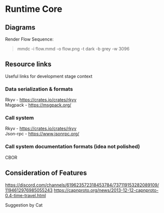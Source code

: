 # Runtime Core


## Diagrams
Render Flow Sequence:
> mmdc -i flow.mmd -o flow.png -t dark -b grey -w 3096



## Resource links
Useful links for development stage context


### Data serialization & formats
Rkyv - https://crates.io/crates/rkyv
<br>Msgpack - https://msgpack.org/


### Call system
Rkyv - https://crates.io/crates/rkyv
<br>Json-rpc - https://www.jsonrpc.org/


### Call system documentation formats (idea not polished)
CBOR



## Consideration of Features
https://discord.com/channels/619623572318453784/737119153282089109/1194612976985055243
https://capnproto.org/news/2013-12-12-capnproto-0.4-time-travel.html

Suggestion by Cat
